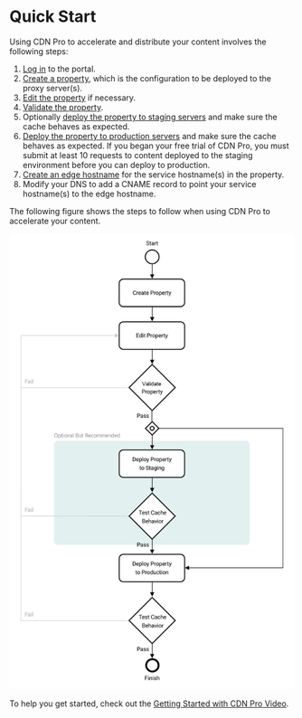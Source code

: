 # Quick Start

Using CDN Pro to accelerate and distribute your content involves the following steps:

1. [Log in](</docs/portal/accessing-portal/logging-in.md>) to the portal.
2. [Create a property](</docs/portal/edge-configurations/managing-properties.md>), which is the configuration to be deployed to the proxy server(s).
3. [Edit the property](</docs/portal/edge-configurations/editing-properties.md>) if necessary.
4. [Validate the property](</docs/portal/tasks/validations.md>).
5. Optionally [deploy the property to staging servers](</docs/portal/edge-configurations/deploying-property.md>) and make sure the cache behaves as expected.
6. [Deploy the property to production servers](</docs/portal/edge-configurations/deploying-property.md>) and make sure the cache behaves as expected. If you began your free trial of CDN Pro, you must submit at least 10 requests to content deployed to the staging environment before you can deploy to production.
7. [Create an edge hostname](</docs/portal/traffic-management/creating-edge-hostname.md>) for the service hostname(s) in the property.
8. Modify your DNS to add a CNAME record to point your service hostname(s) to the edge hostname.

The following figure shows the steps to follow when using CDN Pro to accelerate your content.

![null](</docs/resources/images/getting-started-flowchart.png>)

To help you get started, check out the [Getting Started with CDN Pro Video](<https://www.cdnetworks.com/wp-content/uploads/videos/cdn360_v1.mp4>).
